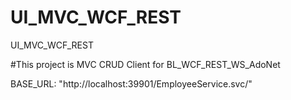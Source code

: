# UI_MVC_WCF_REST
UI_MVC_WCF_REST 

#This project is MVC CRUD Client for BL_WCF_REST_WS_AdoNet

BASE_URL: "http://localhost:39901/EmployeeService.svc/"
